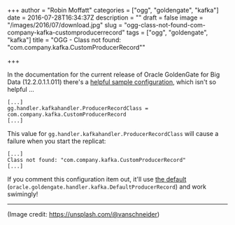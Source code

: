 +++
author = "Robin Moffatt"
categories = ["ogg", "goldengate", "kafka"]
date = 2016-07-28T16:34:37Z
description = ""
draft = false
image = "/images/2016/07/download.jpg"
slug = "ogg-class-not-found-com-company-kafka-customproducerrecord"
tags = ["ogg", "goldengate", "kafka"]
title = "OGG -  Class not found: \"com.company.kafka.CustomProducerRecord\""

+++

In the documentation for the current release of Oracle GoldenGate for Big Data (12.2.0.1.1.011) there's a [helpful sample configuration](https://docs.oracle.com/goldengate/bd1221/gg-bd/GADBD/GUID-2561CA12-9BAC-454B-A2E3-2D36C5C60EE5.htm#GADBD457), which isn't so helpful ... 


```
[...]
gg.handler.kafkahandler.ProducerRecordClass = com.company.kafka.CustomProducerRecord
[...]
```

This value for `gg.handler.kafkahandler.ProducerRecordClass` will cause a failure when you start the replicat: 

    [...]
    Class not found: "com.company.kafka.CustomProducerRecord"
    [...]

If you comment this configuration item out, it'll use [the default](https://docs.oracle.com/goldengate/bd1221/gg-bd/GADBD/GUID-2561CA12-9BAC-454B-A2E3-2D36C5C60EE5.htm#GADBD455) (`oracle.goldengate.handler.kafka.DefaultProducerRecord`) and work swimingly!


---

(Image credit: https://unsplash.com/@vanschneider)